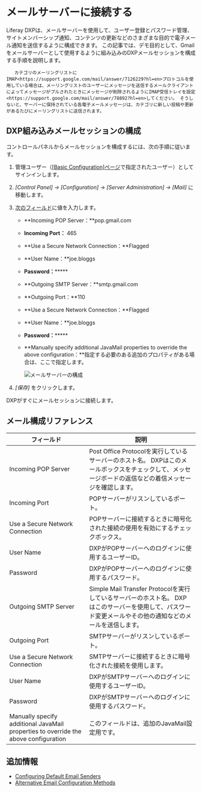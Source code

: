 # メールサーバーに接続する

Liferay DXPは、メールサーバーを使用して、ユーザー登録とパスワード管理、サイトメンバーシップ通知、コンテンツの更新などのさまざまな目的で電子メール通知を送信するように構成できます。 この記事では、デモ目的として、Gmailをメールサーバーとして使用するように組み込みのDXPメールセッションを構成する手順を説明します。

``` warning::
   カテゴリのメーリングリストにIMAP<https://support.google.com/mail/answer/7126229?hl=en>プロトコルを使用している場合は、メーリングリストのユーザーにメッセージを送信するメールクライアントによってメッセージがプルされたときにメッセージが削除されるようにIMAP受信トレイを設定<https://support.google.com/mail/answer/78892?hl=en>してください。 そうしないと、サーバーに保持されている各電子メールメッセージは、カテゴリに新しい投稿や更新があるたびにメーリングリストに送信されます。
```

## DXP組み込みメールセッションの構成

コントロールパネルからメールセッションを構成するには、次の手順に従います。

1.  管理ユーザー（[[Basic Configuration]ページ](../../../getting-started/using-the-setup-wizard.md)で指定されたユーザー）としてサインインします。

2.  *[Control Panel] → [Configuration] → [Server Administration] → [Mail]* に移動します。

3.  [次のフィールド](#mail-configuration-reference)に値を入力します。

      - **Incoming POP Server：**pop.gmail.com

      - **Incoming Port：** 465

      - **Use a Secure Network Connection：**Flagged

      - **User Name：**joe.bloggs

      - **Password：**\*\*\*\*\*

      - **Outgoing SMTP Server：**smtp.gmail.com

      - **Outgoing Port：**110

      - **Use a Secure Network Connection：**Flagged

      - **User Name：**joe.bloggs

      - **Password：**\*\*\*\*\*

      - **Manually specify additional JavaMail properties to override the above configuration：**指定する必要のある追加のプロパティがある場合は、ここで指定します。

        ![メールサーバーの構成](./connecting-to-a-mail-server/images/01.png)

4.  *[保存]* をクリックします。

DXPがすぐにメールセッションに接続します。


<!-- 
## Validating Mail Configuration

To validate that you configured the mail session correctly, do the following:

1. 
1. 
1. 
-->

## メール構成リファレンス

| フィールド                                                                               | 説明                                                                                            |
| ----------------------------------------------------------------------------------- | --------------------------------------------------------------------------------------------- |
| Incoming POP Server                                                                 | Post Office Protocolを実行しているサーバーのホスト名。 DXPはこのメールボックスをチェックして、メッセージボードの返信などの着信メッセージを確認します。       |
| Incoming Port                                                                       | POPサーバーがリスンしているポート。                                                                           |
| Use a Secure Network Connection                                                     | POPサーバーに接続するときに暗号化された接続の使用を有効にするチェックボックス。                                                     |
| User Name                                                                           | DXPがPOPサーバーへのログインに使用するユーザーID。                                                                 |
| Password                                                                            | DXPがPOPサーバーへのログインに使用するパスワード。                                                                  |
| Outgoing SMTP Server                                                                | Simple Mail Transfer Protocolを実行しているサーバーのホスト名。 DXPはこのサーバーを使用して、パスワード変更メールやその他の通知などのメールを送信します。 |
| Outgoing Port                                                                       | SMTPサーバーがリスンしているポート。                                                                          |
| Use a Secure Network Connection                                                     | SMTPサーバーに接続するときに暗号化された接続を使用します。                                                               |
| User Name                                                                           | DXPがSMTPサーバーへのログインに使用するユーザーID。                                                                |
| Password                                                                            | DXPがSMTPサーバーへのログインに使用するパスワード。                                                                 |
| Manually specify additional JavaMail properties to override the above configuration | このフィールドは、追加のJavaMail設定用です。                                                                    |

## 追加情報

  - [Configuring Default Email Senders](./configuring-default-email-senders.md)
  - [Alternative Email Configuration Methods](./alternative-email-configuration-methods.md)
